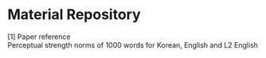 # Material Repository
[1] Paper reference\
Perceptual strength norms of 1000 words for Korean, English and L2 English
